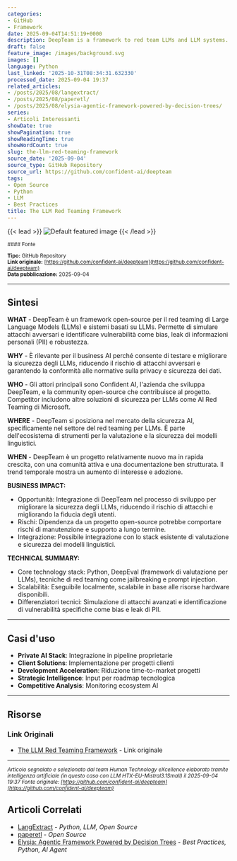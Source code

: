 ```yaml
---
categories:
- GitHub
- Framework
date: 2025-09-04T14:51:19+0000
description: DeepTeam is a framework to red team LLMs and LLM systems.
draft: false
feature_image: /images/background.svg
images: []
language: Python
last_linked: '2025-10-31T08:34:31.632330'
processed_date: 2025-09-04 19:37
related_articles:
- /posts/2025/08/langextract/
- /posts/2025/08/paperetl/
- /posts/2025/08/elysia-agentic-framework-powered-by-decision-trees/
series:
- Articoli Interessanti
showDate: true
showPagination: true
showReadingTime: true
showWordCount: true
slug: the-llm-red-teaming-framework
source_date: '2025-09-04'
source_type: GitHub Repository
source_url: https://github.com/confident-ai/deepteam
tags:
- Open Source
- Python
- LLM
- Best Practices
title: The LLM Red Teaming Framework
---
```


{{< lead >}}
![Default featured image](/images/background.svg)
{{< /lead >}}

<small>
#### Fonte

**Tipo:** GitHub Repository  
**Link originale:** [https://github.com/confident-ai/deepteam](https://github.com/confident-ai/deepteam)  
**Data pubblicazione:** 2025-09-04

</small>

---

## Sintesi

**WHAT** - DeepTeam è un framework open-source per il red teaming di Large Language Models (LLMs) e sistemi basati su LLMs. Permette di simulare attacchi avversari e identificare vulnerabilità come bias, leak di informazioni personali (PII) e robustezza.

**WHY** - È rilevante per il business AI perché consente di testare e migliorare la sicurezza degli LLMs, riducendo il rischio di attacchi avversari e garantendo la conformità alle normative sulla privacy e sicurezza dei dati.

**WHO** - Gli attori principali sono Confident AI, l'azienda che sviluppa DeepTeam, e la community open-source che contribuisce al progetto. Competitor includono altre soluzioni di sicurezza per LLMs come AI Red Teaming di Microsoft.

**WHERE** - DeepTeam si posiziona nel mercato della sicurezza AI, specificamente nel settore del red teaming per LLMs. È parte dell'ecosistema di strumenti per la valutazione e la sicurezza dei modelli linguistici.

**WHEN** - DeepTeam è un progetto relativamente nuovo ma in rapida crescita, con una comunità attiva e una documentazione ben strutturata. Il trend temporale mostra un aumento di interesse e adozione.

**BUSINESS IMPACT:**
- Opportunità: Integrazione di DeepTeam nel processo di sviluppo per migliorare la sicurezza degli LLMs, riducendo il rischio di attacchi e migliorando la fiducia degli utenti.
- Rischi: Dipendenza da un progetto open-source potrebbe comportare rischi di manutenzione e supporto a lungo termine.
- Integrazione: Possibile integrazione con lo stack esistente di valutazione e sicurezza dei modelli linguistici.

**TECHNICAL SUMMARY:**
- Core technology stack: Python, DeepEval (framework di valutazione per LLMs), tecniche di red teaming come jailbreaking e prompt injection.
- Scalabilità: Eseguibile localmente, scalabile in base alle risorse hardware disponibili.
- Differenziatori tecnici: Simulazione di attacchi avanzati e identificazione di vulnerabilità specifiche come bias e leak di PII.

---

## Casi d'uso

- **Private AI Stack**: Integrazione in pipeline proprietarie
- **Client Solutions**: Implementazione per progetti clienti
- **Development Acceleration**: Riduzione time-to-market progetti
- **Strategic Intelligence**: Input per roadmap tecnologica
- **Competitive Analysis**: Monitoring ecosystem AI

---



## Risorse

### Link Originali
- [The LLM Red Teaming Framework](https://github.com/confident-ai/deepteam) - Link originale


---

*<small>Articolo segnalato e selezionato dal team Human Technology eXcellence elaborato tramite intelligenza artificiale (in questo caso con LLM HTX-EU-Mistral3.1Small) il 2025-09-04 19:37
Fonte originale: [https://github.com/confident-ai/deepteam](https://github.com/confident-ai/deepteam)</small>*

## Articoli Correlati

- [LangExtract](/posts/2025/08/langextract/) - *Python, LLM, Open Source*
- [paperetl](/posts/2025/08/paperetl/) - *Open Source*
- [Elysia: Agentic Framework Powered by Decision Trees](/posts/2025/08/elysia-agentic-framework-powered-by-decision-trees/) - *Best Practices, Python, AI Agent*